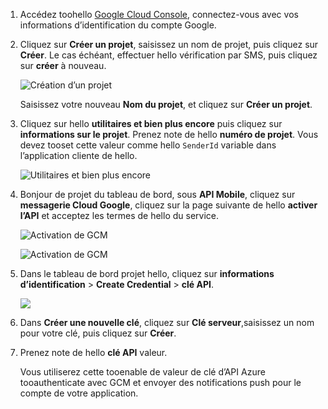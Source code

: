 
1. Accédez toohello [Google Cloud Console](https://console.developers.google.com/project), connectez-vous avec vos informations d’identification du compte Google. 
2. Cliquez sur **Créer un projet**, saisissez un nom de projet, puis cliquez sur **Créer**. Le cas échéant, effectuer hello vérification par SMS, puis cliquez sur **créer** à nouveau.
   
    ![Création d’un projet](./media/mobile-services-enable-google-cloud-messaging/mobile-services-google-new-project.png)   
   
     Saisissez votre nouveau **Nom du projet**, et cliquez sur **Créer un projet**.
3. Cliquez sur hello **utilitaires et bien plus encore** puis cliquez sur **informations sur le projet**. Prenez note de hello **numéro de projet**. Vous devez tooset cette valeur comme hello `SenderId` variable dans l’application cliente de hello.
   
    ![Utilitaires et bien plus encore](./media/mobile-services-enable-google-cloud-messaging/notification-hubs-utilities-and-more.png)
4. Bonjour de projet du tableau de bord, sous **API Mobile**, cliquez sur **messagerie Cloud Google**, cliquez sur la page suivante de hello **activer l’API** et acceptez les termes de hello du service. 
   
    ![Activation de GCM](./media/mobile-services-enable-google-cloud-messaging/enable-GCM.png)
   
    ![Activation de GCM](./media/mobile-services-enable-google-cloud-messaging/enable-gcm-2.png) 
5. Dans le tableau de bord projet hello, cliquez sur **informations d’identification** > **Create Credential** > **clé API**. 
   
    ![](./media/mobile-services-enable-google-cloud-messaging/mobile-services-google-create-server-key.png)
6. Dans **Créer une nouvelle clé**, cliquez sur **Clé serveur**,saisissez un nom pour votre clé, puis cliquez sur **Créer**.
7. Prenez note de hello **clé API** valeur.
   
    Vous utiliserez cette tooenable de valeur de clé d’API Azure tooauthenticate avec GCM et envoyer des notifications push pour le compte de votre application.

